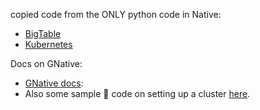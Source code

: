 copied code from the ONLY python code in Native:

* [BigTable](https://github.com/pulumi/pulumi-google-native/tree/master/examples/bigtable-py/)
* [Kubernetes](https://github.com/pulumi/pulumi-google-native/tree/master/examples/kubeconfig-py)

Docs on GNative:

* [GNative docs](https://www.pulumi.com/registry/packages/google-native/installation-configuration/):
* Also some sample 🐍 code on setting up a cluster [here](https://www.pulumi.com/blog/pulumiup-google-native-provider/).
